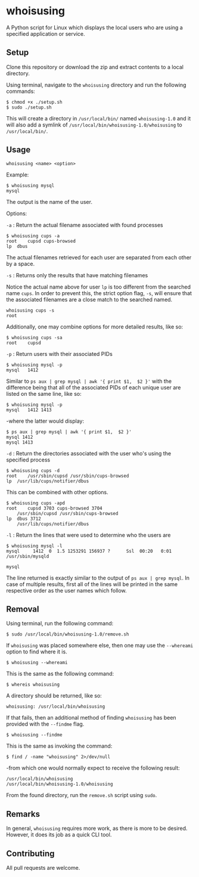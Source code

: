 # whoisusing
A Python script for Linux which displays the local users who are using a specified application or service.

## Setup
Clone this repository or download the zip and extract contents to a local directory.

Using terminal, navigate to the `whoisusing` directory and run the following commands:

```
$ chmod +x ./setup.sh
$ sudo ./setup.sh
```
This will create a directory in `/usr/local/bin/` named `whoisusing-1.0` and it will also add a symlink of `/usr/local/bin/whoisusing-1.0/whoisusing` to `/usr/local/bin/`.

## Usage

`whoisusing <name> <option>` 

Example:
```
$ whoisusing mysql
mysql
```
The output is the name of the user.

Options:


`-a` : Return the actual filename associated with found processes

```
$ whoisusing cups -a
root	cupsd cups-browsed 
lp	dbus
```

The actual filenames retrieved for each user are separated from each other by a space.


`-s` : Returns only the results that have matching filenames

Notice the actual name above for user `lp` is too different from the searched name `cups`. In order to prevent this, the strict option flag, `-s`, will ensure that the associated filenames are a close match to the searched named.

```
whoisusing cups -s
root
```
Additionally, one may combine options for more detailed results, like so:

```
$ whoisusing cups -sa
root	cupsd 
```


`-p` : Return users with their associated PIDs

```
$ whoisusing mysql -p
mysql   1412
```
Similar to `ps aux | grep mysql | awk '{ print $1,  $2 }'` with the difference being that all of the associated PIDs of each unique user are listed on the same line, like so:

```
$ whoisusing mysql -p
mysql   1412 1413
```

-where the latter would display:

```
$ ps aux | grep mysql | awk '{ print $1,  $2 }'
mysql 1412
mysql 1413
```

`-d` : Return the directories associated with the user who's using the specified process

```
$ whoisusing cups -d
root	/usr/sbin/cupsd /usr/sbin/cups-browsed 
lp	/usr/lib/cups/notifier/dbus 
```

This can be combined with other options.

```
$ whoisusing cups -apd
root	cupsd 3703 cups-browsed 3704 
	/usr/sbin/cupsd /usr/sbin/cups-browsed 
lp	dbus 3712 
	/usr/lib/cups/notifier/dbus 
```


`-l` : Return the lines that were used to determine who the users are

```
$ whoisusing mysql -l
mysql     1412  0  1.5 1253291 156937 ?      Ssl  00:20   0:01 /usr/sbin/mysqld

mysql
```
The line returned is exactly similar to the output of `ps aux | grep mysql`. In case of multiple results, first all of the lines will be printed in the same respective order as the user names which follow.


## Removal

Using terminal, run the following command:

```
$ sudo /usr/local/bin/whoisusing-1.0/remove.sh
```

If `whoisusing` was placed somewhere else, then one may use the `--whereami` option to find where it is.

```
$ whoisusing --whereami
```

This is the same as the following command:

```
$ whereis whoisusing
```

A directory should be returned, like so:

```
whoisusing: /usr/local/bin/whoisusing
```

If that fails, then an additional method of finding `whoisusing` has been provided with the `--findme` flag.

```
$ whoisusing --findme
```

This is the same as invoking the command:

```
$ find / -name "whoisusing" 2>/dev/null
```

-from which one would normally expect to receive the following result:

```
/usr/local/bin/whoisusing
/usr/local/bin/whoisusing-1.0/whoisusing
```

From the found directory, run the `remove.sh` script using `sudo`.


## Remarks

In general, `whoisusing` requires more work, as there is more to be desired. However, it does its job as a quick CLI tool.

## Contributing

All pull requests are welcome. 

